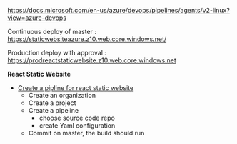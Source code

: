 https://docs.microsoft.com/en-us/azure/devops/pipelines/agents/v2-linux?view=azure-devops



Continuous deploy of master : https://staticwebsiteazure.z10.web.core.windows.net/

Production deploy with approval : https://prodreactstaticwebsite.z10.web.core.windows.net



**React Static Website**

- [Create a pipline for react static website](01-create-a-pipeline.md)
  - Create an organization
  - Create a project
  - Create a pipeline
    - choose source code repo
    - create Yaml configuration
  - Commit on master, the build should run
  
  
